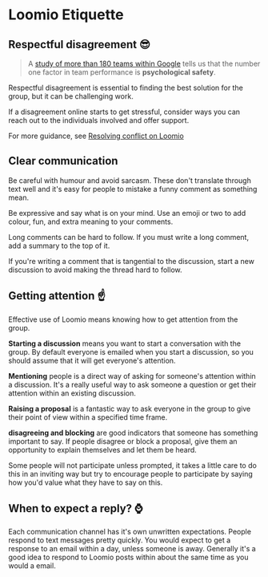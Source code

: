 # Loomio Etiquette


## Respectful disagreement 😎
> A [study of more than 180 teams within Google](https://rework.withgoogle.com/blog/five-keys-to-a-successful-google-team/) tells us that the number one factor in team performance is __psychological safety__.

Respectful disagreement is essential to finding the best solution for the group, but it can be challenging work.

If a disagreement online starts to get stressful, consider ways you can reach out to the individuals involved and offer support.

For more guidance, see [Resolving conflict on Loomio](http://joshuavial.com/loomio-conflict/)

## Clear communication
Be careful with humour and avoid sarcasm. These don't translate through text well and it's easy for people to mistake a funny comment as something mean.

Be expressive and say what is on your mind. Use an emoji or two to add colour, fun, and extra meaning to your comments.

Long comments can be hard to follow. If you must write a long comment, add a summary to the top of it.

If you're writing a comment that is tangential to the discussion, start a new discussion to avoid making the thread hard to follow.

## Getting attention ☝️
Effective use of Loomio means knowing how to get attention from the group.

__Starting a discussion__ means you want to start a conversation with the group.  By default everyone is emailed when you start a discussion, so you should assume that it will get everyone's attention. 

__Mentioning__ people is a direct way of asking for someone's attention within a discussion. It's a really useful way to ask someone a question or get their attention within an existing discussion.

__Raising a proposal__ is a fantastic way to ask everyone in the group to give their point of view within a specified time frame.

__disagreeing and blocking__ are good indicators that someone has something important to say. If people disagree or block a proposal, give them an opportunity to explain themselves and let them be heard.

Some people will not participate unless prompted, it takes a little care to do this in an inviting way but try to encourage people to participate by saying how you'd value what they have to say on this.

## When to expect a reply? ⌚️
Each communication channel has it's own unwritten expectations. People respond to text messages pretty quickly. You would expect to get a response to an email within a day, unless someone is away. Generally it's a good idea to respond to Loomio posts within about the same time as you would a email.




